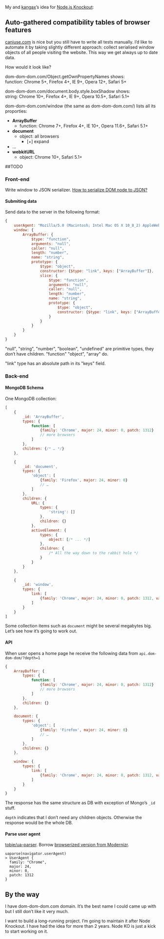 My and [kangax](https://github.com/kangax)’s idea for [Node.js Knockout](http://nodeknockout.com/):

## Auto-gathered compatibility tables of browser features

[caniuse.com](http://caniuse.com/) is nice but you still have to write all tests manually. I’d like to automate it by taking slightly different approach: collect serialised window objects of all people visiting the website. This way we get always up to date data.

How would it look like?

dom-dom-dom.com/Object.getOwnPropertyNames shows:  
function: Chrome 5+, Firefox 4+, IE 9+, Opera 12+, Safari 5+

dom-dom-dom.com/document.body.style.boxShadow shows:  
string: Chrome 10+, Firefox 4+, IE 9+, Opera 10.5+, Safari 5.1+

dom-dom-dom.com/window (the same as dom-dom-dom.com/) lists all its proporties:

- **ArrayBuffer**
  - function: Chrome 7+, Firefox 4+, IE 10+, Opera 11.6+, Safari 5.1+
- **document**
  - object: all browsers
    - [+] expand
- ...
- **webkitURL** 
  - object: Chrome 10+, Safari 5.1+

##TODO

### Front-end

Write window to JSON serializer. [How to serialize DOM node to JSON?](http://stackoverflow.com/questions/2303713/how-to-serialize-dom-node-to-json)

#### Submiting data

Send data to the server in the following format:

```javascript
{
	userAgent: "Mozilla/5.0 (Macintosh; Intel Mac OS X 10_8_2) AppleWebKit/537.17 (KHTML, like Gecko) Chrome/24.0.1312.5 Safari/537.17",
	window: {
		ArrayBuffer: {
			$type: "function",
			arguments: "null",
			caller: "null",
			length: "number",
			name: "string",
			prototype: {
				$type: "object",
				constructor: {$type: "link", keys: ["ArrayBuffer"]},
				slice: {
					$type: "function",
					arguments: "null",
					caller: "null",
					length: "number",
					name: "string",
					prototype: {
						$type: "object",
						constructor: {$type: "link", keys: ["ArrayBuffer", "prototype", "slice"]}
					}
				}
			}
		}
	}
}
```

"null", "string", "number", "boolean", "undefined" are primitive types, they don’t have children. "function" "object", "array" do.

"link" type has an absolute path in its "keys" field.


### Back-end

#### MongoDB Schema

One MongoDB collection:

```javascript
[
	{
		_id: 'ArrayBuffer',
		types: {
			function: [
				{family: 'Chrome', major: 24, minor: 0, patch: 1312}
				// more browsers
			]
		},
		children: {/* … */}
	},

	{
		_id: 'document',
		types: {
			'object': [
				{family: 'Firefox', major: 24, minor: 0}
				// …
			]
		},
		children: {
			URL: {
				types: {
					'string': []
				},
				children: {}
			},
			activeElement: {
				types: {
					object: [/* ... */]
				},
				children: {
					/* All the way down to the rabbit hole */
				}
			}
		}
	},

	{
		_id: 'window',
		types: {
			link: [
				{family: 'Chrome', major: 24, minor: 0, patch: 1312, value: '/'}
			]
		}
	}
]
```

Some collection items such as `document` might be several megabytes big. Let’s see how it’s going to work out.


#### API

When user opens a home page he receive the following data from `api.dom-dom-dom/?depth=1`

```javascript
{
	ArrayBuffer: {
		types: {
			function: [
				{family: 'Chrome', major: 24, minor: 0, patch: 1312}
				// more browsers
			]
		},
		children: {}
	},

	document: {
		types: {
			'object': [
				{family: 'Firefox', major: 24, minor: 0}
				// …
			]
		},
		children: {}
	},

	window: {
		types: {
			link: [
				{family: 'Chrome', major: 24, minor: 0, patch: 1312, value: '/'}
			]
		}
	}
}
```

The response has the same structure as DB with exception of Mongo’s `_id` stuff.

`depth` indicates that I don’t need any children objects. Otherwise the response would be the whole DB. 


#### Parse user agent

[tobie/ua-parser](https://github.com/tobie/ua-parser). Borrow [browserized version from Modernizr](http://modernizr.github.com/Modernizr/modernizr-git/test/js/lib/uaparser.js).

    uaparse(navigator.userAgent)
    > UserAgent {
      family: "Chrome",
      major: 24,
	  minor: 0,
	  patch: 1312
	}

## By the way

I have dom-dom-dom.com domain. It’s the best name I could came up with but I still don’t like it very much.

I want to build a long-running project. I’m going to maintain it after Node Knockout. I have had the idea for more than 2 years. Node KO is just a kick to start working on it.